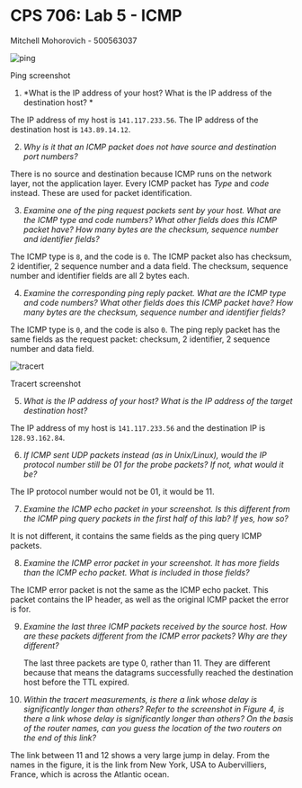 # CPS 706: Lab 5 - ICMP

Mitchell Mohorovich - 500563037

![ping](https://i.imgur.com/yM7IX03.png)

 Ping screenshot

1. *What is the IP address of your host? What is the IP address of the destination host? *

 The IP address of my host is `141.117.233.56`. The IP address of the destination host is `143.89.14.12`.

2. *Why is it that an ICMP packet does not have source and destination port numbers?*

 There is no source and destination because ICMP runs on the network layer, not the application layer. Every ICMP packet has *Type* and *code* instead. These are used for packet identification.

3. *Examine one of the ping request packets sent by your host. What are the ICMP type and code numbers? What other fields does this ICMP packet have? How many bytes are the checksum, sequence number and identifier fields?*

 The ICMP type is `8`, and the code is `0`. The ICMP packet also has checksum, 2 identifier, 2 sequence number and a data field. The checksum, sequence number and identifier fields are all 2 bytes each.

4. *Examine the corresponding ping reply packet. What are the ICMP type and code numbers? What other fields does this ICMP packet have? How many bytes are the checksum, sequence number and identifier fields?*

 The ICMP type is `0`, and the code is also `0`. The ping reply packet has the same fields as the request packet: checksum, 2 identifier, 2 sequence number and data field.

 ![tracert](http://i.imgur.com/M80GsnQ.png)

 Tracert screenshot

5. *What is the IP address of your host? What is the IP address of the target destination host?*

 The IP address of my host is `141.117.233.56` and the destination IP is `128.93.162.84`.

6. *If ICMP sent UDP packets instead (as in Unix/Linux), would the IP protocol number still be 01 for the probe packets? If not, what would it be?*

 The IP protocol number would not be 01, it would be 11.

7. *Examine the ICMP echo packet in your screenshot. Is this different from the ICMP ping query packets in the first half of this lab? If yes, how so?*

 It is not different, it contains the same fields as the ping query ICMP packets.

8. *Examine the ICMP error packet in your screenshot. It has more fields than the ICMP echo packet. What is included in those fields?*

 The ICMP error packet is not the same as the ICMP echo packet. This packet contains the IP header, as well as the original ICMP packet the error is for.

9. *Examine the last three ICMP packets received by the source host. How are these packets different from the ICMP error packets? Why are they different?*

	The last three packets are type 0, rather than 11. They are different because that means the datagrams successfully reached the destination host before the TTL expired.

10. *Within the tracert measurements, is there a link whose delay is significantly longer than others?  Refer to the screenshot in Figure 4, is there a link whose delay is significantly longer than others?  On the basis of the router names, can you guess the location of the two routers on the end of this link?*

 The link between 11 and 12 shows a very large jump in delay. From the names in the figure, it is the link from New York, USA to Aubervilliers, France, which is across the Atlantic ocean.